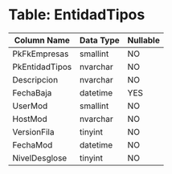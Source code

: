 # Table: EntidadTipos

| Column Name | Data Type | Nullable |
|-------------|-----------|----------|
| PkFkEmpresas | smallint | NO |
| PkEntidadTipos | nvarchar | NO |
| Descripcion | nvarchar | NO |
| FechaBaja | datetime | YES |
| UserMod | smallint | NO |
| HostMod | nvarchar | NO |
| VersionFila | tinyint | NO |
| FechaMod | datetime | NO |
| NivelDesglose | tinyint | NO |
